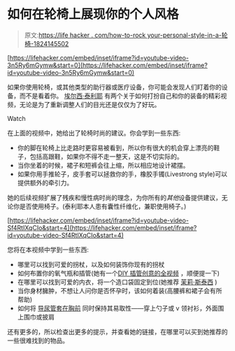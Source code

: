 # 如何在轮椅上展现你的个人风格

> 原文:[https://life hacker . com/how-to-rock your-personal-style-in-a-轮椅-1824145502](https://lifehacker.com/how-to-rock-your-personal-style-in-a-wheelchair-1824145502)

 [https://lifehacker.com/embed/inset/iframe?id=youtube-video-3n5Ry6mGymw&start=0](https://lifehacker.com/embed/inset/iframe?id=youtube-video-3n5Ry6mGymw&start=0) 

如果你使用轮椅，或其他类型的助行器或医疗设备，你可能会发现人们盯着你的设备，而不是看着你。 [埃尔西·泰利耶](https://linktr.ee/65pinkroses) 有两个关于如何打扮自己和你的装备的精彩视频，无论是为了重新调整人们的目光还是仅仅为了好玩。

Watch

在上面的视频中，她给出了轮椅时尚的建议。你会学到一些东西:

*   你的脚在轮椅上比走路时更容易被看到，所以你有很大的机会穿上漂亮的鞋子，包括高跟鞋，如果你不得不走一整天，这是不切实际的。
*   当你坐着的时候，裙子和短裤会往上缩，所以相应地设计裙摆。
*   如果你用手推轮子，皮手套可以拯救你的手，橡胶手镯(Livestrong style)可以提供额外的牵引力。

她的后续视频扩展了残疾和慢性病时尚的理念，为你所有的*其他*设备提供建议，无论你是否使用椅子。(泰利耶本人患有囊性纤维化，兼职使用椅子。)

 [https://lifehacker.com/embed/inset/iframe?id=youtube-video-Sf4RtIXqCIo&start=4](https://lifehacker.com/embed/inset/iframe?id=youtube-video-Sf4RtIXqCIo&start=4) 

您将在本视频中学到一些东西:

*   哪里可以找到可爱的拐杖，以及如何装饰你现有的拐杖
*   如何布置你的氧气瓶和插管(她有一个[DIY 插管创意的全视频](https://www.youtube.com/watch?v=rJRQZcWIQDk) ，顺便提一下)
*   在哪里可以找到可爱的内衣，将一个造口袋固定到位(她推荐 [茉莉·斯泰西](https://www.jasminestaceycollection.co/shop/) )
*   当你身材臃肿，不想让人问你是否怀孕时，该如何着装(高腰裤和裙子会有所帮助)
*   如何将 [导尿管套在胸前](https://en.wikipedia.org/wiki/Central_venous_catheter) 同时保持其易取性——穿上勺子或 v 领衬衫，外面围上围巾或披肩

还有更多的，所以检查出更多的提示，并查看她的链接，在哪里可以买到她推荐的一些很难找到的物品。